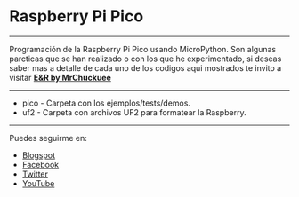 # Raspberry Pi Pico

***

Programación de la Raspberry Pi Pico usando MicroPython. Son algunas parcticas que se han realizado o con los que he experimentado, si deseas saber mas a detalle de cada uno de los codigos aqui mostrados te invito a visitar [**E&R by MrChuckuee**](https://mrchunckuee.blogspot.com/p/raspberry-pi-pico.html) 

***

- pico - Carpeta con los ejemplos/tests/demos.
- uf2 - Carpeta con archivos UF2 para formatear la Raspberry.

***
Puedes seguirme en:
- [Blogspot](http://mrchunckuee.blogspot.com)
- [Facebook](https://www.facebook.com/ElectronicayRobotica)
- [Twitter](https://twitter.com/MrChunckuee)
- [YouTube](https://www.youtube.com/user/mrchunckueepsr)
